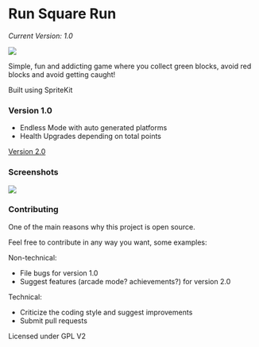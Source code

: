 Run Square Run 
=========
*Current Version: 1.0*

[![](https://developer.apple.com/app-store/marketing/guidelines/images/badge-download-on-the-app-store.svg)](https://itunes.apple.com/us/app/run-square-run/id907323621?ls=1&mt=8)

Simple, fun and addicting game where you collect green blocks, avoid red blocks and avoid getting caught!

Built using SpriteKit

### Version 1.0 
- Endless Mode with auto generated platforms
- Health Upgrades depending on total points

[Version 2.0](https://github.com/rohitverma007/Run-Square-Run/tree/version2.0)

### Screenshots  
![](http://s9.postimg.org/8kywj6ej3/i_OS_Simulator_Screen_shot_Aug_7_2014_10_28_55.png)

### Contributing

One of the main reasons why this project is open source. 

Feel free to contribute in any way you want, some examples:

Non-technical:
- File bugs for version 1.0
- Suggest features (arcade mode? achievements?) for version 2.0 

Technical:
- Criticize the coding style and suggest improvements
- Submit pull requests

Licensed under GPL V2
